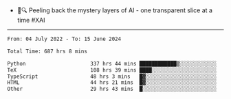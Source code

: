 - 🧅🔍 Peeling back the mystery layers of AI - one transparent slice at a time #XAI

---

<!--START_SECTION:waka-->

```txt
From: 04 July 2022 - To: 15 June 2024

Total Time: 687 hrs 8 mins

Python                     337 hrs 44 mins ████████████▒░░░░░░░░░░░░   49.15 %
TeX                        108 hrs 39 mins ████░░░░░░░░░░░░░░░░░░░░░   15.81 %
TypeScript                 48 hrs 3 mins   █▓░░░░░░░░░░░░░░░░░░░░░░░   06.99 %
HTML                       44 hrs 21 mins  █▓░░░░░░░░░░░░░░░░░░░░░░░   06.46 %
Other                      29 hrs 43 mins  █░░░░░░░░░░░░░░░░░░░░░░░░   04.33 %
```

<!--END_SECTION:waka-->
